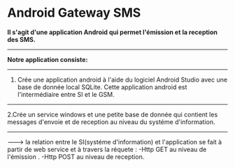 # Android Gateway SMS
**Il s'agit d'une application Android qui permet l'émission et la reception des SMS.**
***

**Notre application consiste:**
***
 1. Crée une application android à l'aide du logiciel Android Studio avec une base de donnée local SQLite.
   Cette application android est l'intermédiaire entre SI et le GSM.

***
 2.Crée un service windows et une petite base de donnée qui contient les messages d'envoie et de reception au niveau du
systéme d'information.
***
 ---> la relation entre le SI(systéme d'information) et l'application se fait à partir de web service et à travers la réquete :
  -Http GET au niveau de l'émission .
  -Http POST au niveau de reception.
